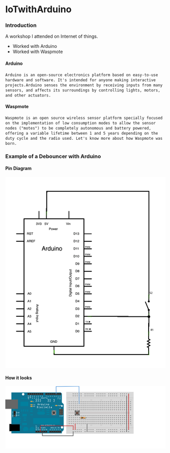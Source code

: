 # IoTwithArduino

### Introduction
A workshop I attended on Internet of things.
+ Worked with Arduino
+ Worked with Waspmote

#### Arduino
    Arduino is an open-source electronics platform based on easy-to-use hardware and software. It's intended for anyone making interactive projects.Arduino senses the environment by receiving inputs from many sensors, and affects its surroundings by controlling lights, motors, and other actuators.

#### Waspmote
    Waspmote is an open source wireless sensor platform specially focused on the implementation of low consumption modes to allow the sensor nodes ("motes") to be completely autonomous and battery powered, offering a variable lifetime between 1 and 5 years depending on the duty cycle and the radio used. Let's know more about how Waspmote was born.

### Example of a Debouncer with Arduino
#### Pin Diagram
![alt text](https://github.com/aswinrprasad/IoTwithArduino/blob/master/schematic.png)

#### How it looks
![alt text](https://github.com/aswinrprasad/IoTwithArduino/blob/master/button.png)

	


